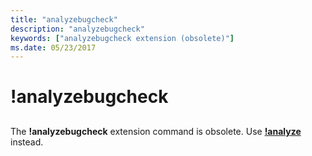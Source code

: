 ```yaml
---
title: "analyzebugcheck"
description: "analyzebugcheck"
keywords: ["analyzebugcheck extension (obsolete)"]
ms.date: 05/23/2017
---
```


# !analyzebugcheck


## <span id="ddk__analyzebugcheck_dbg"></span><span id="DDK__ANALYZEBUGCHECK_DBG"></span>


The **!analyzebugcheck** extension command is obsolete. Use [**!analyze**](-analyze.md) instead.

 

 






